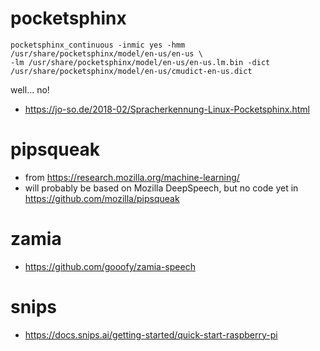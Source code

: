 
# pocketsphinx

```
pocketsphinx_continuous -inmic yes -hmm /usr/share/pocketsphinx/model/en-us/en-us \
-lm /usr/share/pocketsphinx/model/en-us/en-us.lm.bin -dict  /usr/share/pocketsphinx/model/en-us/cmudict-en-us.dict 
```

well... no!

* https://jo-so.de/2018-02/Spracherkennung-Linux-Pocketsphinx.html

# pipsqueak

* from https://research.mozilla.org/machine-learning/
* will probably be based on Mozilla DeepSpeech, but no code yet in https://github.com/mozilla/pipsqueak

# zamia

* https://github.com/gooofy/zamia-speech

# snips

* https://docs.snips.ai/getting-started/quick-start-raspberry-pi
